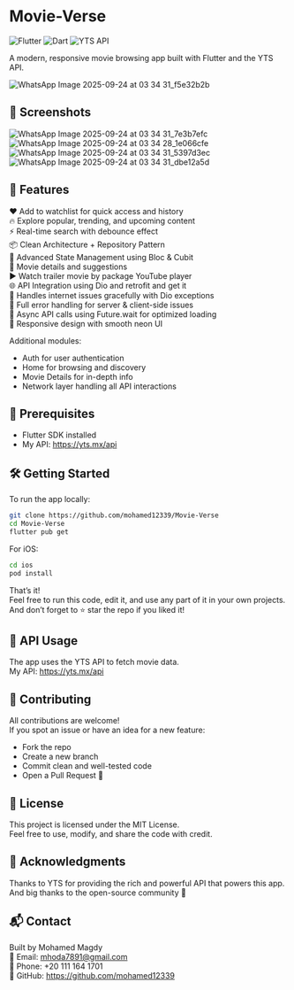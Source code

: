 # Movie-Verse

![Flutter](https://img.shields.io/badge/Flutter-%2302569B.svg?style=for-the-badge&logo=Flutter&logoColor=white)
![Dart](https://img.shields.io/badge/dart-%230175C2.svg?style=for-the-badge&logo=dart&logoColor=white)
![YTS API](https://img.shields.io/badge/YTS_API-000000?style=for-the-badge&logo=imdb&logoColor=white)

A modern, responsive movie browsing app built with Flutter and the YTS API.

![WhatsApp Image 2025-09-24 at 03 34 31_f5e32b2b](https://github.com/user-attachments/assets/5bf08a36-c068-400e-8c7a-8f4779de54e7)


## 📸 Screenshots

![WhatsApp Image 2025-09-24 at 03 34 31_7e3b7efc](https://github.com/user-attachments/assets/29ca9cea-0d76-4885-aa07-9a5792ae28a8)
![WhatsApp Image 2025-09-24 at 03 34 28_1e066cfe](https://github.com/user-attachments/assets/3b2ea1b1-1169-49cf-a955-2a81bfbc9aae)
![WhatsApp Image 2025-09-24 at 03 34 31_5397d3ec](https://github.com/user-attachments/assets/f88e10a5-0c34-44e9-806e-d86053d872b1)
![WhatsApp Image 2025-09-24 at 03 34 31_dbe12a5d](https://github.com/user-attachments/assets/8dc516f7-4715-4253-8d46-cb80fb4a0ee1)




## 🚀 Features

❤ Add to watchlist for quick access and history  
🔥 Explore popular, trending, and upcoming content  
⚡ Real-time search with debounce effect  
📦 Clean Architecture + Repository Pattern  
🎯 Advanced State Management using Bloc & Cubit  
🎥 Movie details and suggestions  
▶️ Watch trailer movie by package YouTube player  
🌐 API Integration using Dio and retrofit and get it  
📶 Handles internet issues gracefully with Dio exceptions  
🧪 Full error handling for server & client-side issues  
🔁 Async API calls using Future.wait for optimized loading  
📱 Responsive design with smooth neon UI  

Additional modules:  
- Auth for user authentication  
- Home for browsing and discovery  
- Movie Details for in-depth info  
- Network layer handling all API interactions  

## 🧰 Prerequisites

- Flutter SDK installed  
- My API: https://yts.mx/api  

## 🛠 Getting Started

To run the app locally:

```bash
git clone https://github.com/mohamed12339/Movie-Verse
cd Movie-Verse
flutter pub get
```

For iOS:
```bash
cd ios
pod install
```

That’s it!  
Feel free to run this code, edit it, and use any part of it in your own projects.  
And don’t forget to ⭐ star the repo if you liked it!

## 🔌 API Usage

The app uses the YTS API to fetch movie data.  
My API: https://yts.mx/api  

## 🤝 Contributing

All contributions are welcome!  
If you spot an issue or have an idea for a new feature:  

- Fork the repo  
- Create a new branch  
- Commit clean and well-tested code  
- Open a Pull Request 🚀  

## 📄 License

This project is licensed under the MIT License.  
Feel free to use, modify, and share the code with credit.

## 🙏 Acknowledgments

Thanks to YTS for providing the rich and powerful API that powers this app.  
And big thanks to the open-source community 💙

## 📬 Contact

Built by Mohamed Magdy  
📧 Email: mhoda7891@gmail.com  
📱 Phone: +20 111 164 1701  
🔗 GitHub: https://github.com/mohamed12339
